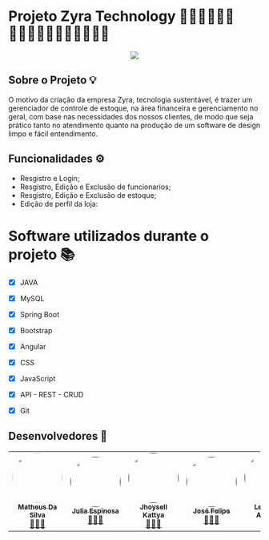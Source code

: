 <h1> Projeto Zyra Technology  👩🏽‍💻👩🏽‍💻👩🏿‍💻👩‍💻👩🏻‍💻👩🏼‍💻 </h1> 

<div align = "center"> <img  src= "https://i.imgur.com/zd4BlKm.png"/> </div>

<h2> Sobre o Projeto 💡 </h2>

<p> O motivo da criação da empresa Zyra, tecnologia sustentável, é trazer um gerenciador de controle de estoque, na área financeira e gerenciamento no geral, com base nas necessidades dos nossos clientes, de modo que seja prático tanto no atendimento quanto na produção de um software de design limpo e fácil entendimento.
 </p>

<h2> Funcionalidades ⚙️ </h2>

<ul>

  <li>Resgistro e Login;</li>
  <li>Resgistro, Edição e Exclusão de funcionarios;</li>
  <li>Resgistro, Edição e Exclusão de estoque;</li>
  <li>Edição de perfil da loja:</li>
 
 </ul>
 
 # Software utilizados durante o projeto 📚 </h2>

  - [x] JAVA
  - [x] MySQL
  - [x] Spring Boot
  - [x] Bootstrap
  - [x] Angular
  - [x] CSS
  - [x] JavaScript
  - [x] API - REST - CRUD
  - [x] Git
 
 
 <h2> Desenvolvedores 🚀</h2>
 
<table>
  <tr>
    <td align="center"><a href="https://github.com/Matth998"><img style="border-radius: 50%;" src="https://i.imgur.com/CXo8rjO.jpg" width="100px;" alt=""/><br /><sub><b>Matheus Da Silva</b></sub></a><br /><a href="https://github.com/Matth998" title="GitHub Matth">👩🏻‍💻</a></td> 
    <td align="center"><a href=""><img style="border-radius: 50%;" src="https://i.imgur.com/dc7aGhV.jpg" width="100px;" alt=""/><br /><sub><b>Julia Espinosa</b></sub></a><br /><a href="" title="GitHub Julia">👨🏽‍💻</a></td>
    <td align="center"><a href=""><img style="border-radius: 50%;" src="https://i.imgur.com/ItKUkTO.jpg" width="100px;" alt=""/><br /><sub><b>Jhoysell Kattya</b></sub></a><br /><a href="" title="GitHub Jho">👨🏾‍💻</a></td>
    <td align="center"><a href=""><img style="border-radius: 50%;" src="https://i.imgur.com/TwmcsD3.jpg" width="100px;" alt=""/><br /><sub><b>José Felipe</b></sub></a><br /><a href="" title="GitHub Jose">👩🏽‍💻</a></td>
    <td align="center"><a href=""><img style="border-radius: 50%;" src="https://i.imgur.com/gGlBXET.jpg" width="100px;" alt=""/><br /><sub><b>Leonardo Almeida</b></sub></a><br /><a href="" title="GitHub Leonardo">👨🏻‍💻</a></td>

    
  </tr>
 
</table>
